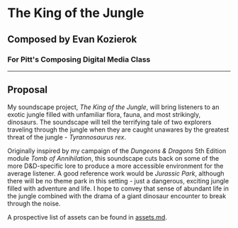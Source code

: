 # The King of the Jungle
## Composed by Evan Kozierok
### For Pitt's Composing Digital Media Class

---

## Proposal

My soundscape project, *The King of the Jungle*, will bring listeners to an exotic jungle filled with unfamiliar flora, fauna, and most strikingly, dinosaurs. The soundscape will tell the terrifying tale of two explorers traveling through the jungle when they are caught unawares by the greatest threat of the jungle - *Tyrannosaurus rex*. 

Originally inspired by my campaign of the *Dungeons & Dragons* 5th Edition module *Tomb of Annihilation*, this soundscape cuts back on some of the more D&D-specific lore to produce a more accessible environment for the average listener. A good reference work would be *Jurassic Park*, although there will be no theme park in this setting - just a dangerous, exciting jungle filled with adventure and life. I hope to convey that sense of abundant life in the jungle combined with the drama of a giant dinosaur encounter to break through the noise.

A prospective list of assets can be found in [assets.md](https://github.com/evankozierok/soundscape2022spring/blob/master/assets.md).
